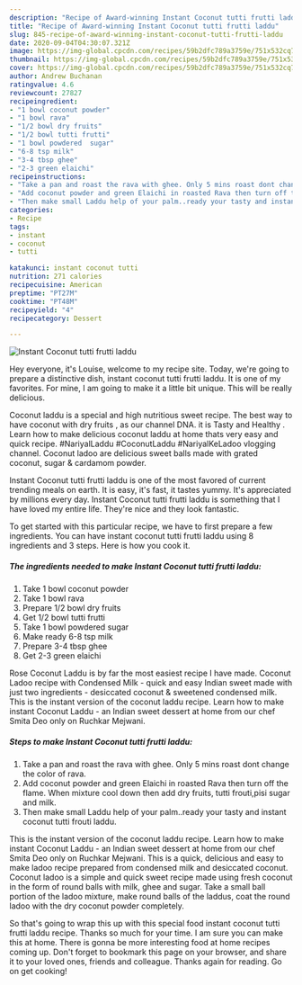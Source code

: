 ```yaml
---
description: "Recipe of Award-winning Instant Coconut tutti frutti laddu"
title: "Recipe of Award-winning Instant Coconut tutti frutti laddu"
slug: 845-recipe-of-award-winning-instant-coconut-tutti-frutti-laddu
date: 2020-09-04T04:30:07.321Z
image: https://img-global.cpcdn.com/recipes/59b2dfc789a3759e/751x532cq70/instant-coconut-tutti-frutti-laddu-recipe-main-photo.jpg
thumbnail: https://img-global.cpcdn.com/recipes/59b2dfc789a3759e/751x532cq70/instant-coconut-tutti-frutti-laddu-recipe-main-photo.jpg
cover: https://img-global.cpcdn.com/recipes/59b2dfc789a3759e/751x532cq70/instant-coconut-tutti-frutti-laddu-recipe-main-photo.jpg
author: Andrew Buchanan
ratingvalue: 4.6
reviewcount: 27827
recipeingredient:
- "1 bowl coconut powder"
- "1 bowl rava"
- "1/2 bowl dry fruits"
- "1/2 bowl tutti frutti"
- "1 bowl powdered  sugar"
- "6-8 tsp milk"
- "3-4 tbsp ghee"
- "2-3 green elaichi"
recipeinstructions:
- "Take a pan and roast the rava with ghee. Only 5 mins roast dont change the color of rava."
- "Add coconut powder and green Elaichi in roasted Rava then turn off the flame. When mixture cool down then add dry fruits, tutti frouti,pisi sugar and milk."
- "Then make small Laddu help of your palm..ready your tasty and instant coconut tutti frouti laddu."
categories:
- Recipe
tags:
- instant
- coconut
- tutti

katakunci: instant coconut tutti 
nutrition: 271 calories
recipecuisine: American
preptime: "PT27M"
cooktime: "PT48M"
recipeyield: "4"
recipecategory: Dessert

---
```



![Instant Coconut tutti frutti laddu](https://img-global.cpcdn.com/recipes/59b2dfc789a3759e/751x532cq70/instant-coconut-tutti-frutti-laddu-recipe-main-photo.jpg)

Hey everyone, it's Louise, welcome to my recipe site. Today, we're going to prepare a distinctive dish, instant coconut tutti frutti laddu. It is one of my favorites. For mine, I am going to make it a little bit unique. This will be really delicious.

Coconut laddu is a special and high nutritious sweet recipe. The best way to have coconut with dry fruits , as our channel DNA. it is Tasty and Healthy . Learn how to make delicious coconut laddu at home thats very easy and quick recipe. #NariyalLaddu #CoconutLaddu #NariyalKeLadoo vlogging channel. Coconut ladoo are delicious sweet balls made with grated coconut, sugar &amp; cardamom powder.

Instant Coconut tutti frutti laddu is one of the most favored of current trending meals on earth. It is easy, it's fast, it tastes yummy. It's appreciated by millions every day. Instant Coconut tutti frutti laddu is something that I have loved my entire life. They're nice and they look fantastic.


To get started with this particular recipe, we have to first prepare a few ingredients. You can have instant coconut tutti frutti laddu using 8 ingredients and 3 steps. Here is how you cook it.

<!--inarticleads1-->

##### The ingredients needed to make Instant Coconut tutti frutti laddu:

1. Take 1 bowl coconut powder
1. Take 1 bowl rava
1. Prepare 1/2 bowl dry fruits
1. Get 1/2 bowl tutti frutti
1. Take 1 bowl powdered  sugar
1. Make ready 6-8 tsp milk
1. Prepare 3-4 tbsp ghee
1. Get 2-3 green elaichi


Rose Coconut Laddu is by far the most easiest recipe I have made. Coconut Ladoo recipe with Condensed Milk - quick and easy Indian sweet made with just two ingredients - desiccated coconut &amp; sweetened condensed milk. This is the instant version of the coconut laddu recipe. Learn how to make instant Coconut Laddu - an Indian sweet dessert at home from our chef Smita Deo only on Ruchkar Mejwani. 

<!--inarticleads2-->

##### Steps to make Instant Coconut tutti frutti laddu:

1. Take a pan and roast the rava with ghee. Only 5 mins roast dont change the color of rava.
1. Add coconut powder and green Elaichi in roasted Rava then turn off the flame. When mixture cool down then add dry fruits, tutti frouti,pisi sugar and milk.
1. Then make small Laddu help of your palm..ready your tasty and instant coconut tutti frouti laddu.


This is the instant version of the coconut laddu recipe. Learn how to make instant Coconut Laddu - an Indian sweet dessert at home from our chef Smita Deo only on Ruchkar Mejwani. This is a quick, delicious and easy to make ladoo recipe prepared from condensed milk and desiccated coconut. Coconut ladoo is a simple and quick sweet recipe made using fresh coconut in the form of round balls with milk, ghee and sugar. Take a small ball portion of the ladoo mixture, make round balls of the laddus, coat the round ladoo with the dry coconut powder completely. 

So that's going to wrap this up with this special food instant coconut tutti frutti laddu recipe. Thanks so much for your time. I am sure you can make this at home. There is gonna be more interesting food at home recipes coming up. Don't forget to bookmark this page on your browser, and share it to your loved ones, friends and colleague. Thanks again for reading. Go on get cooking!
